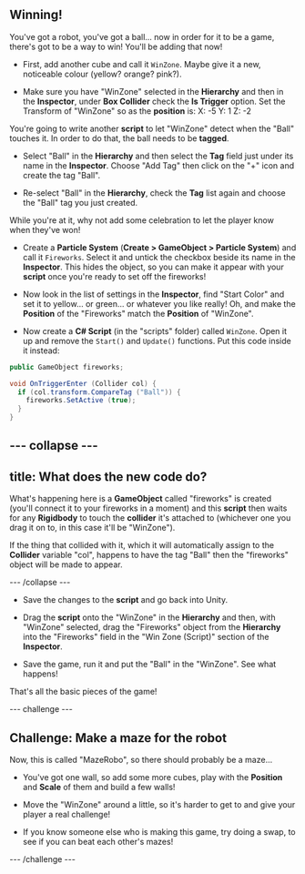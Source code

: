 ## Winning!

You've got a robot, you've got a ball... now in order for it to be a game, there's got to be a way to win! You'll be adding that now!

+ First, add another cube and call it `WinZone`. Maybe give it a new, noticeable colour (yellow? orange? pink?).

+ Make sure you have "WinZone" selected in the **Hierarchy** and then in the **Inspector**, under **Box Collider** check the **Is Trigger** option. Set the Transform of "WinZone" so as the **position** is:
  X: -5
  Y: 1
  Z: -2

You're going to write another **script** to let "WinZone" detect when the "Ball" touches it. In order to do that, the ball needs to be **tagged**.

+ Select "Ball" in the **Hierarchy** and then select the **Tag** field just under its name in the **Inspector**. Choose "Add Tag" then click on the "+" icon and create the tag "Ball".

+ Re-select "Ball" in the **Hierarchy**, check the **Tag** list again and choose the "Ball" tag you just created.

While you're at it, why not add some celebration to let the player know when they've won! 

+ Create a **Particle System** (**Create > GameObject > Particle System**) and call it `Fireworks`. Select it and untick the checkbox beside its name in the **Inspector**. This hides the object, so you can make it appear with your **script** once you're ready to set off the fireworks!

+ Now look in the list of settings in the **Inspector**, find "Start Color" and set it to yellow... or green... or whatever you like really! Oh, and make the **Position** of the "Fireworks" match the **Position** of "WinZone".

+ Now create a **C# Script** (in the "scripts" folder) called `WinZone`. Open it up and remove the `Start()` and `Update()` functions. Put this code inside it instead:

```cs
public GameObject fireworks;

void OnTriggerEnter (Collider col) {
  if (col.transform.CompareTag ("Ball")) {
    fireworks.SetActive (true);
  }
}
```

--- collapse ---
---
title: What does the new code do?
---  

What's happening here is a **GameObject** called "fireworks" is created (you'll connect it to your fireworks in a moment) and this **script** then waits for any **Rigidbody** to touch the **collider** it's attached to (whichever one you drag it on to, in this case it'll be "WinZone").

If the thing that collided with it, which it will automatically assign to the **Collider** variable "col", happens to have the tag "Ball" then the "fireworks" object will be made to appear.

--- /collapse ---

+ Save the changes to the **script** and go back into Unity.

+ Drag the **script** onto the "WinZone" in the **Hierarchy** and then, with "WinZone" selected, drag the "Fireworks" object from the **Hierarchy** into the "Fireworks" field in the "Win Zone (Script)" section of the **Inspector**.

+ Save the game, run it and put the "Ball" in the "WinZone". See what happens!

That's all the basic pieces of the game! 

--- challenge ---

## Challenge: Make a maze for the robot

Now, this is called "MazeRobo", so there should probably be a maze... 

+ You've got one wall, so add some more cubes, play with the **Position** and **Scale** of them and build a few walls! 

+ Move the "WinZone" around a little, so it's harder to get to and give your player a real challenge!

+ If you know someone else who is making this game, try doing a swap, to see if you can beat each other's mazes!

--- /challenge ---